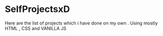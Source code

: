 # SelfProjectsxD
Here are the list of projects which i have done on my own . Using mostly HTML , CSS  and VANILLA JS
